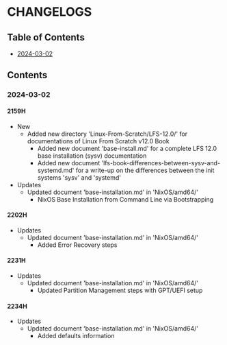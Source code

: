 # CHANGELOGS

## Table of Contents
+ [2024-03-02](#2024-03-02)

## Contents
### 2024-03-02
#### 2159H
- New
    - Added new directory 'Linux-From-Scratch/LFS-12.0/' for documentations of Linux From Scratch v12.0 Book
        - Added new document 'base-install.md' for a complete LFS 12.0 base installation (sysv) documentation
        - Added new document 'lfs-book-differences-between-sysv-and-systemd.md' for a write-up on the differences between the init systems 'sysv' and 'systemd'
- Updates
    - Updated document 'base-installation.md' in 'NixOS/amd64/'
        + NixOS Base Installation from Command Line via Bootstrapping

#### 2202H
- Updates
    - Updated document 'base-installation.md' in 'NixOS/amd64/'
        + Added Error Recovery steps

#### 2231H
- Updates
    - Updated document 'base-installation.md' in 'NixOS/amd64/'
        + Updated Partition Management steps with GPT/UEFI setup

#### 2234H
- Updates
    - Updated document 'base-installation.md' in 'NixOS/amd64/'
        + Added defaults information

